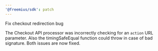 ```yaml
---
'@freemius/sdk': patch
---
```


Fix checkout redirection bug

The Checkout API processor was incorrectly checking for an `action` URL parameter. Also the timingSafeEqual function
could throw in case of bad signature. Both issues are now fixed.
